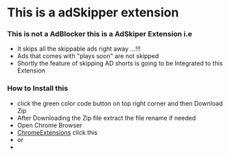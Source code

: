 # This is a adSkipper extension

### This is not a AdBlocker this is a AdSkiper Extension i.e

- It skips all the skippable ads right away ...!!!
- Ads that comes with "plays soon" are not skipped
- Shortly the feature of skipping AD shorts is going to be Integrated to this Extension

### How to Install this

- click the green color code button on top right corner and then Download Zip
- After Downloading the Zip file extract the file rename if needed
- Open Chrome Browser
- [ChromeExtensions](chrome://extensions/) click this
- or
-
